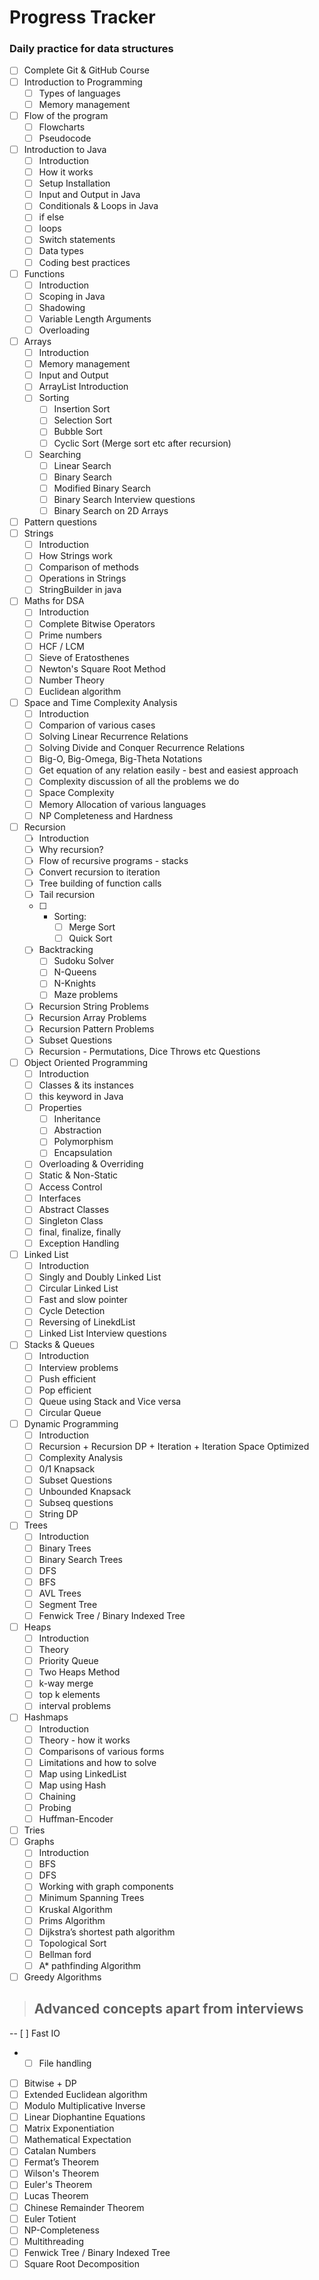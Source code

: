 # Progress Tracker
### Daily practice for data structures

 - [ ] Complete Git & GitHub Course
 - [ ] Introduction to Programming
     - [ ] Types of languages
     - [ ] Memory management
 - [ ] Flow of the program
     - [ ] Flowcharts
     - [ ] Pseudocode
 - [ ] Introduction to Java
     - [ ] Introduction
     - [ ] How it works
     - [ ] Setup Installation
     - [ ] Input and Output in Java
     - [ ] Conditionals & Loops in Java
     - [ ] if else
     - [ ] loops
     - [ ] Switch statements
     - [ ] Data types
     - [ ] Coding best practices
 - [ ] Functions
     - [ ] Introduction
     - [ ] Scoping in Java
     - [ ] Shadowing
     - [ ] Variable Length Arguments
     - [ ] Overloading
 - [ ] Arrays
     - [ ] Introduction
     - [ ] Memory management
     - [ ] Input and Output
     - [ ] ArrayList Introduction
     - [ ] Sorting
         - [ ] Insertion Sort
         - [ ] Selection Sort
         - [ ] Bubble Sort
         - [ ] Cyclic Sort (Merge sort etc after recursion)
     - [ ] Searching
         - [ ] Linear Search
         - [ ] Binary Search
         - [ ] Modified Binary Search
         - [ ] Binary Search Interview questions
         - [ ] Binary Search on 2D Arrays
 - [ ] Pattern questions
 - [ ] Strings
     - [ ] Introduction
     - [ ] How Strings work
     - [ ] Comparison of methods
     - [ ] Operations in Strings
     - [ ] StringBuilder in java
 - [ ] Maths for DSA
     - [ ] Introduction
     - [ ] Complete Bitwise Operators
     - [ ] Prime numbers
     - [ ] HCF / LCM
     - [ ] Sieve of Eratosthenes
     - [ ] Newton's Square Root Method
     - [ ] Number Theory
     - [ ] Euclidean algorithm
 - [ ] Space and Time Complexity Analysis
     - [ ] Introduction
     - [ ] Comparion of various cases
     - [ ] Solving Linear Recurrence Relations
     - [ ] Solving Divide and Conquer Recurrence Relations
     - [ ] Big-O, Big-Omega, Big-Theta Notations
     - [ ] Get equation of any relation easily - best and easiest approach
     - [ ] Complexity discussion of all the problems we do
     - [ ] Space Complexity
     - [ ] Memory Allocation of various languages
     - [ ] NP Completeness and Hardness
 - [ ] Recursion
     - [ ] Introduction
     - [ ] Why recursion?
     - [ ] Flow of recursive programs - stacks
     - [ ] Convert recursion to iteration
     - [ ] Tree building of function calls
     - [ ] Tail recursion
     - [ ] - Sorting:
         - [ ] Merge Sort
         - [ ] Quick Sort
     - [ ] Backtracking
         - [ ] Sudoku Solver
         - [ ] N-Queens
         - [ ] N-Knights
         - [ ] Maze problems
     - [ ] Recursion String Problems
     - [ ] Recursion Array Problems
     - [ ] Recursion Pattern Problems
     - [ ] Subset Questions
     - [ ] Recursion - Permutations, Dice Throws etc Questions
 - [ ] Object Oriented Programming
     - [ ] Introduction
     - [ ] Classes & its instances
     - [ ] this keyword in Java
     - [ ] Properties
         - [ ] Inheritance
         - [ ] Abstraction
         - [ ] Polymorphism
         - [ ] Encapsulation
     - [ ] Overloading & Overriding
     - [ ] Static & Non-Static
     - [ ] Access Control
     - [ ] Interfaces
     - [ ] Abstract Classes
     - [ ] Singleton Class
     - [ ] final, finalize, finally
     - [ ] Exception Handling
 - [ ] Linked List
     - [ ] Introduction
     - [ ] Singly and Doubly Linked List
     - [ ] Circular Linked List
     - [ ] Fast and slow pointer
     - [ ] Cycle Detection
     - [ ] Reversing of LinekdList
     - [ ] Linked List Interview questions
 - [ ] Stacks & Queues
     - [ ] Introduction
     - [ ] Interview problems
     - [ ] Push efficient
     - [ ] Pop efficient
     - [ ] Queue using Stack and Vice versa
     - [ ] Circular Queue
 - [ ] Dynamic Programming
     - [ ] Introduction
     - [ ] Recursion + Recursion DP + Iteration + Iteration Space Optimized
     - [ ] Complexity Analysis
     - [ ] 0/1 Knapsack
     - [ ] Subset Questions
     - [ ] Unbounded Knapsack
     - [ ] Subseq questions
     - [ ] String DP
 - [ ] Trees
     - [ ] Introduction
     - [ ] Binary Trees
     - [ ] Binary Search Trees
     - [ ] DFS
     - [ ] BFS
     - [ ] AVL Trees
     - [ ] Segment Tree
     - [ ] Fenwick Tree / Binary Indexed Tree
 - [ ] Heaps
     - [ ] Introduction
     - [ ] Theory
     - [ ] Priority Queue
     - [ ] Two Heaps Method
     - [ ] k-way merge
     - [ ] top k elements
     - [ ] interval problems
 - [ ] Hashmaps
     - [ ] Introduction
     - [ ] Theory - how it works
     - [ ] Comparisons of various forms
     - [ ] Limitations and how to solve
     - [ ] Map using LinkedList
     - [ ] Map using Hash
     - [ ] Chaining
     - [ ] Probing
     - [ ] Huffman-Encoder
 - [ ] Tries
 - [ ] Graphs
     - [ ] Introduction
     - [ ] BFS
     - [ ] DFS
     - [ ] Working with graph components
     - [ ] Minimum Spanning Trees
     - [ ] Kruskal Algorithm
     - [ ] Prims Algorithm
     - [ ] Dijkstra’s shortest path algorithm
     - [ ] Topological Sort
     - [ ] Bellman ford
     - [ ] A* pathfinding Algorithm
 - [ ] Greedy Algorithms
 
 > ## **Advanced concepts apart from interviews**
 
 -- [ ] Fast IO
 - - [ ] File handling
 - [ ] Bitwise + DP
 - [ ] Extended Euclidean algorithm
 - [ ] Modulo Multiplicative Inverse
 - [ ] Linear Diophantine Equations
 - [ ] Matrix Exponentiation
 - [ ] Mathematical Expectation
 - [ ] Catalan Numbers
 - [ ] Fermat’s Theorem
 - [ ] Wilson's Theorem
 - [ ] Euler's Theorem
 - [ ] Lucas Theorem
 - [ ] Chinese Remainder Theorem
 - [ ] Euler Totient
 - [ ] NP-Completeness
 - [ ] Multithreading
 - [ ] Fenwick Tree / Binary Indexed Tree
 - [ ] Square Root Decomposition
